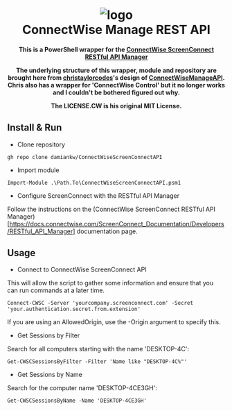 <h1 align="center">
  <br>
  <img src="https://www.screenconnect.com/siteassets/media/logos/sc-primary-logo.svg" alt="logo"></a>
  <br>
  ConnectWise Manage REST API
  <br>
</h1>

<h4 align="center">

This is a PowerShell wrapper for the [ConnectWise ScreenConnect RESTful API Manager](https://docs.connectwise.com/ScreenConnect_Documentation/Developers/RESTful_API_Manager)

The underlying structure of this wrapper, module and repository are brought here from [christaylorcodes](https://github.com/christaylorcodes/)'s design of [ConnectWiseManageAPI](https://github.com/christaylorcodes/ConnectWiseManageAPI). Chris also has a wrapper for 'ConnectWise Control' but it no longer works and I couldn't be bothered figured out why.

The LICENSE.CW is his original MIT License.

## Install & Run

- Clone repository

``
gh repo clone damiankw/ConnectWiseScreenConnectAPI
``

- Import module

``
Import-Module .\Path.To\ConnectWiseScreenConnectAPI.psm1
``

- Configure ScreenConnect with the RESTful API Manager

Follow the instructions on the (ConnectWise ScreenConnect RESTful API Manager)[https://docs.connectwise.com/ScreenConnect_Documentation/Developers/RESTful_API_Manager] documentation page.

## Usage

- Connect to ConnectWise ScreenConnect API

This will allow the script to gather some information and ensure that you can run commands at a later time.

``
Connect-CWSC -Server 'yourcompany.screenconnect.com' -Secret 'your.authentication.secret.from.extension'
``

If you are using an AllowedOrigin, use the -Origin argument to specify this.

- Get Sessions by Filter

Search for all computers starting with the name 'DESKTOP-4C':

``
Get-CWSCSessionsByFilter -Filter 'Name like "DESKTOP-4C%"'
``

- Get Sessions by Name

Search for the computer name 'DESKTOP-4CE3GH':

``
Get-CWSCSessionsByName -Name 'DESKTOP-4CE3GH'
``

</h4>
